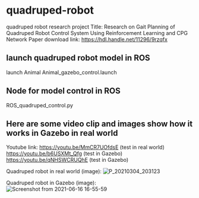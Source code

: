 # quadruped-robot
quadruped robot research project
Title: Research on Gait Planning of Quadruped Robot Control System Using Reinforcement Learning and CPG Network
Paper download link: https://hdl.handle.net/11296/9rzqfx

## launch quadruped robot model in ROS ##

launch Animal Animal_gazebo_control.launch

## Node for model control in ROS ##

ROS_quadruped_control.py 


## Here are some video clip and images show how it works in Gazebo in real world ##
Youtube link:
https://youtu.be/MmCR7UOfdsE (test in real world)
https://youtu.be/b6USXMt_Qfg (test in Gazebo)
https://youtu.be/qNHSWCRUQhE (test in Gazebo)

Quadruped robot in real world (image):
![P_20210304_203123](https://user-images.githubusercontent.com/54346575/196580205-a43e6bb8-b192-42f7-b3e4-9b20de0d6b6c.jpg)


Quadruped robot in Gazebo (image):
![Screenshot from 2021-06-16 16-55-59](https://user-images.githubusercontent.com/54346575/152728562-958f8cd7-7f06-48bf-9f1d-af3c7dc1f90b.png)

